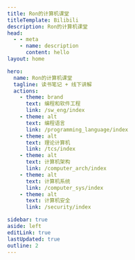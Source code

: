 ```yaml
---
title: Ron的计算机课堂
titleTemplate: Bilibili
description: Ron的计算机课堂
head:
  - - meta
    - name: description
      content: hello
layout: home

hero:
  name: Ron的计算机课堂
  tagline: 读书笔记 + 线下讲解
  actions:
    - theme: brand
      text: 编程和软件工程
      link: /sw_eng/index
    - theme: alt
      text: 编程语言
      link: /programming_language/index
    - theme: alt
      text: 理论计算机
      link: /tcs/index
    - theme: alt
      text: 计算机架构
      link: /computer_arch/index
    - theme: alt
      text: 计算机系统
      link: /computer_sys/index
    - theme: alt
      text: 计算机安全
      link: /security/index

sidebar: true
aside: left
editLink: true
lastUpdated: true
outline: 2
---
```


